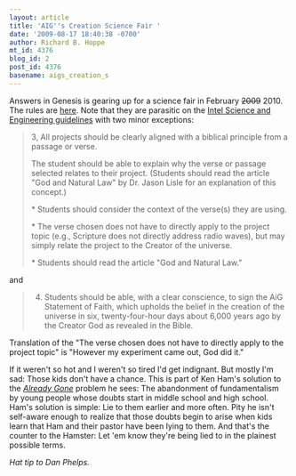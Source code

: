 ```yaml
---
layout: article
title: 'AIG''s Creation Science Fair '
date: '2009-08-17 18:40:38 -0700'
author: Richard B. Hoppe
mt_id: 4376
blog_id: 2
post_id: 4376
basename: aigs_creation_s
---
```

Answers in Genesis is gearing up for a science fair in February ~~2009~~ 2010.  The rules are [here](http://creationmuseum.org/special-events/science-fair/guidelines/).  Note that they are parasitic on the [Intel Science and Engineering guidelines](http://www.societyforscience.org/ISEF/about/rules_regulations.asp) with two minor exceptions:

> 3,  All projects should be clearly aligned with a biblical principle from a passage or verse.
> 
> The student should be able to explain why the verse or passage selected relates to their project. (Students should read the article "God and Natural Law" by Dr. Jason Lisle for an explanation of this concept.)
> 
>   
> \* Students should consider the context of the verse(s) they are using.
> 
> \* The verse chosen does not have to directly apply to the project topic (e.g., Scripture does not directly address radio waves), but may simply relate the project to the Creator of the universe.
> 
> \* Students should read the article "God and Natural Law."

and

> 4.  Students should be able, with a clear conscience, to sign the AiG Statement of Faith, which upholds the belief in the creation of the universe in six, twenty-four-hour days about 6,000 years ago by the Creator God as revealed in the Bible.

Translation of the "The verse chosen does not have to directly apply to the project topic" is "However my experiment came out, God did it."

If it weren't so hot and I weren't so tired I'd get indignant.  But mostly I'm sad: Those kids don't have a chance.  This is part of Ken Ham's solution to the  [_Already Gone_](http://www.answersingenesis.org/events/state-of-the-nation) problem he sees: The abandonment of fundamentalism by young people whose doubts start in middle school and high school.  Ham's solution is simple: Lie to them earlier and more often.  Pity he isn't self-aware enough to realize that those doubts begin to arise when kids learn that Ham and their pastor have been lying to them.  And that's the counter to the Hamster: Let 'em know they're being lied to in the plainest possible terms.

_Hat tip to Dan Phelps._
